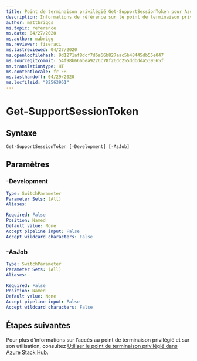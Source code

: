 ```yaml
---
title: Point de terminaison privilégié Get-SupportSessionToken pour Azure Stack Hub
description: Informations de référence sur le point de terminaison privilégié Azure Stack PowerShell - Get-SupportSessionToken
author: mattbriggs
ms.topic: reference
ms.date: 04/27/2020
ms.author: mabrigg
ms.reviewer: fiseraci
ms.lastreviewed: 04/27/2020
ms.openlocfilehash: 9d1271af8dcf7d6a66b827aac5b48445db55e047
ms.sourcegitcommit: 54f98b666bea9226c78f26dc255ddbdda539565f
ms.translationtype: HT
ms.contentlocale: fr-FR
ms.lasthandoff: 04/29/2020
ms.locfileid: "82563961"
---
```

# <a name="get-supportsessiontoken"></a>Get-SupportSessionToken

## <a name="syntax"></a>Syntaxe

```
Get-SupportSessionToken [-Development] [-AsJob]
```

## <a name="parameters"></a>Paramètres

### <a name="-development"></a>-Development
 

```yaml
Type: SwitchParameter
Parameter Sets: (All)
Aliases:

Required: False
Position: Named
Default value: None
Accept pipeline input: False
Accept wildcard characters: False
```

### <a name="-asjob"></a>-AsJob


```yaml
Type: SwitchParameter
Parameter Sets: (All)
Aliases:

Required: False
Position: Named
Default value: None
Accept pipeline input: False
Accept wildcard characters: False
```

## <a name="next-steps"></a>Étapes suivantes

Pour plus d’informations sur l’accès au point de terminaison privilégié et sur son utilisation, consultez [Utiliser le point de terminaison privilégié dans Azure Stack Hub](https://docs.microsoft.com/azure-stack/operator/azure-stack-privileged-endpoint).